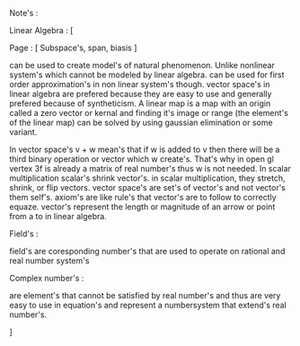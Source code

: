 Note's : 


Linear Algebra : [

Page : [
Subspace's, span, biasis
]

can be used to create model's of natural phenomenon. Unlike nonlinear system's which cannot be modeled by linear algebra. can be used for first order approximation's in non linear system's though. vector space's in linear algebra are prefered because they are easy to use and generally prefered because of syntheticism.
A linear map is a map with an origin called a zero vector or kernal and finding it's image or range (the element's of the linear map) can be solved by using gaussian elimination or some variant. 

In vector space's v + w mean's that if w is added to v then there will be a third binary operation or vector which w create's. 
That's why in open gl vertex 3f is already a matrix of real number's thus w is not needed. In scalar multiplication scalar's shrink vector's.
in scalar multiplication, they stretch, shrink, or flip vectors.
vector space's are set's of vector's and not vector's them self's.
axiom's are like rule's that vector's are to follow to correctly equaze.
vector's represent the length or magnitude of an arrow or point from a to in linear algebra.

Field's :

field's are coresponding number's that are used to operate on rational and real number system's

Complex number's :

are element's that cannot be satisfied by real number's and thus are very easy to use in equation's and represent a numbersystem that extend's real number's.

]
